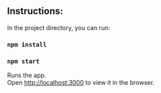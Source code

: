 
## Instructions:

In the project directory, you can run:
### `npm install`

### `npm start`

Runs the app.<br />
Open [http://localhost:3000](http://localhost:3000) to view it in the browser.


